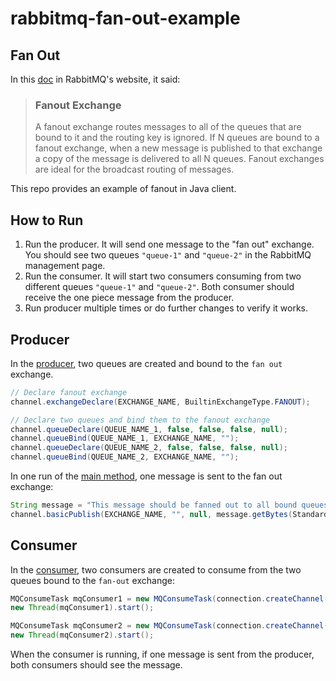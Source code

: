# rabbitmq-fan-out-example

## Fan Out

In this [doc](https://www.rabbitmq.com/tutorials/amqp-concepts.html#exchange-fanout) in RabbitMQ's website, it said:
> ### Fanout Exchange
> A fanout exchange routes messages to all of the queues that are bound to it and the routing key is ignored. If N queues are bound to a fanout exchange, when a new message is published to that exchange a copy of the message is delivered to all N queues. Fanout exchanges are ideal for the broadcast routing of messages.

This repo provides an example of fanout in Java client.

## How to Run

1. Run the producer. It will send one message to the "fan out" exchange.  
   You should see two queues `"queue-1"` and `"queue-2"` in the RabbitMQ management page.
2. Run the consumer. It will start two consumers consuming from two different queues `"queue-1"` and `"queue-2"`.
   Both consumer should receive the one piece message from the producer.
3. Run producer multiple times or do further changes to verify it works.


## Producer

In the [producer](https://github.com/6650-ziweiwang/rabbitmq-fan-out-example/blob/main/producer/src/main/java/Main.java), two queues are created and bound to the `fan out` exchange.
```java
// Declare fanout exchange
channel.exchangeDeclare(EXCHANGE_NAME, BuiltinExchangeType.FANOUT);

// Declare two queues and bind them to the fanout exchange
channel.queueDeclare(QUEUE_NAME_1, false, false, false, null);
channel.queueBind(QUEUE_NAME_1, EXCHANGE_NAME, "");
channel.queueDeclare(QUEUE_NAME_2, false, false, false, null);
channel.queueBind(QUEUE_NAME_2, EXCHANGE_NAME, "");
```

In one run of the [main method](https://github.com/6650-ziweiwang/rabbitmq-fan-out-example/blob/main/producer/src/main/java/Main.java), one message is sent to the fan out exchange:
```java
String message = "This message should be fanned out to all bound queues.";
channel.basicPublish(EXCHANGE_NAME, "", null, message.getBytes(StandardCharsets.UTF_8));
```

## Consumer

In the [consumer](https://github.com/6650-ziweiwang/rabbitmq-fan-out-example/blob/main/consumer/src/main/java/Main.java), two consumers are created to consume from the two queues bound to the `fan-out` exchange:
```java
MQConsumeTask mqConsumer1 = new MQConsumeTask(connection.createChannel(), QUEUE_NAME_1, EXCHANGE_NAME, 1);
new Thread(mqConsumer1).start();

MQConsumeTask mqConsumer2 = new MQConsumeTask(connection.createChannel(), QUEUE_NAME_2, EXCHANGE_NAME, 2);
new Thread(mqConsumer2).start();
```

When the consumer is running, if one message is sent from the producer, both consumers should see the message.
